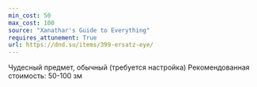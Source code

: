 ```yaml
---
min_cost: 50
max_cost: 100
source: "Xanathar's Guide to Everything"
requires_attunement: True
url: https://dnd.su/items/399-ersatz-eye/
---
```


Чудесный предмет, обычный (требуется настройка)
Рекомендованная стоимость: 50-100 зм